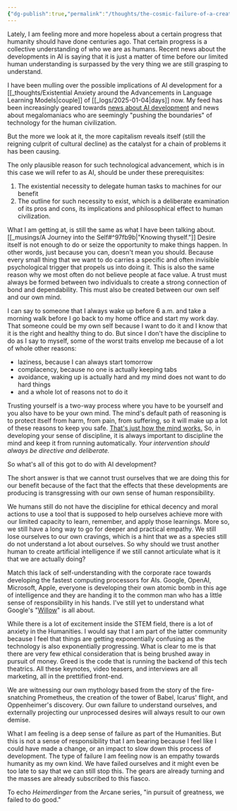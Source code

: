 ```yaml
---
{"dg-publish":true,"permalink":"/thoughts/the-cosmic-failure-of-a-creator/","noteIcon":"","created":"2025-01-06"}
---
```


Lately, I am feeling more and more hopeless about a certain progress that humanity should have done centuries ago. That certain progress is a collective understanding of who we are as humans. Recent news about the developments in AI is saying that it is just a matter of time before our limited human understanding is surpassed by the very thing we are still grasping to understand.

I have been mulling over the possible implications of AI development for a [[_thoughts/Existential Anxiety around the Advancements in Language Learning Models\|couple]] of [[_logs/2025-01-04\|days]] now. My feed has been increasingly geared towards [news about AI development](https://youtu.be/ixgunKpy61s) and news about megalomaniacs who are seemingly "pushing the boundaries" of technology for the human civilization.

But the more we look at it, the more capitalism reveals itself (still the reigning culprit of cultural decline) as the catalyst for a chain of problems it has been causing.

The only plausible reason for such technological advancement, which is in this case we will refer to as AI, should be under these prerequisites:
1. The existential necessity to delegate human tasks to machines for our benefit
2. The outline for such necessity to exist, which is a deliberate examination of its pros and cons, its implications and philosophical effect to human civilization.

What I am getting at, is still the same as what I have been talking about. [[_musings/A Journey into the Self#^97fb9b\|"Knowing thyself."]] Desire itself is not enough to do or seize the opportunity to make things happen. In other words, just because you can, doesn't mean you should. Because every small thing that we want to do carries a specific and often invisible psychological trigger that propels us into doing it. This is also the same reason why we most often do not believe people at face value. A trust must always be formed between two individuals to create a strong connection of bond and dependability. This must also be created between our own self and our own mind.

I can say to someone that I always wake up before 6 a.m. and take a morning walk before I go back to my home office and start my work day. That someone could be my own self because I want to do it and I know that it is the right and healthy thing to do. But since I don't have the discipline to do as I say to myself, some of the worst traits envelop me because of a lot of whole other reasons:

- laziness, because I can always start tomorrow
- complacency, because no one is actually keeping tabs
- avoidance, waking up is actually hard and my mind does not want to do hard things
- and a whole lot of reasons not to do it

Trusting yourself is a two-way process where you have to be yourself and you also have to be your own mind. The mind's default path of reasoning is to protect itself from harm, from pain, from suffering, so it will make up a lot of these reasons to keep you safe. [That's just how the mind works.](https://adaa.org/learn-from-us/from-the-experts/blog-posts/consumer/thoughts-are-just-thoughts) So, in developing your sense of discipline, it is always important to discipline the mind and keep it from running automatically. _Your intervention should always be directive and deliberate._

So what's all of this got to do with AI development?

The short answer is that we cannot trust ourselves that we are doing this for our benefit because of the fact that the effects that these developments are producing is transgressing with our own sense of human responsibility.

We humans still do not have the discipline for ethical decency and moral actions to use a tool that is supposed to help ourselves achieve more with our limited capacity to learn, remember, and apply those learnings. More so, we still have a long way to go for deeper and practical empathy. We still lose ourselves to our own cravings, which is a hint that we as a species still do not understand a lot about ourselves. So why should we trust another human to create artificial intelligence if we still cannot articulate what is it that we are actually doing?

Match this lack of self-understanding with the corporate race towards developing the fastest computing processors for AIs. Google, OpenAI, Microsoft, Apple, everyone is developing their own atomic bomb in this age of intelligence and they are handing it to the common man who has a little sense of responsibility in his hands. I've still yet to understand what Google's "[Willow](https://www.bbc.com/news/articles/c791ng0zvl3o)" is all about. 

While there is a lot of excitement inside the STEM field, there is a lot of anxiety in the Humanities. I would say that I am part of the latter community because I feel that things are getting exponentially confusing as the technology is also exponentially progressing. What is clear to me is that there are very few ethical consideration that is being brushed away in pursuit of money. Greed is the code that is running the backend of this tech theatrics. All these keynotes, video teasers, and interviews are all marketing, all in the prettified front-end.

We are witnessing our own mythology based from the story of the fire-snatching Prometheus, the creation of the tower of Babel, Icarus' flight, and Oppenheimer's discovery. Our own failure to understand ourselves, and externally projecting our unprocessed desires will always result to our own demise. 

What I am feeling is a deep sense of failure as part of the Humanities. But this is not a sense of responsibility that I am bearing because I feel like I could have made a change, or an impact to slow down this process of development. The type of failure I am feeling now is an empathy towards humanity as my own kind. We have failed ourselves and it might even be too late to say that we can still stop this. The gears are already turning and the masses are already subscribed to this fiasco.

To echo _Heimerdinger_ from the Arcane series, "in pursuit of greatness, we failed to do good."